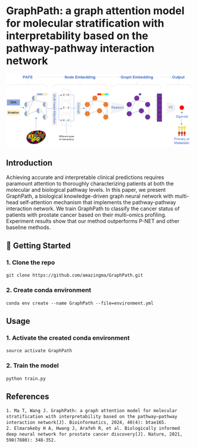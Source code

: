 # GraphPath: a graph attention model for molecular stratification with interpretability based on the pathway-pathway interaction network
![GraphPath](https://github.com/amazingma/GraphPath/blob/main/Figures/GraphPath.png)
## Introduction
Achieving accurate and interpretable clinical predictions requires paramount attention to thoroughly characterizing patients at both the molecular and biological pathway levels. In this paper, we present GraphPath, a biological knowledge-driven graph neural network with multi-head self-attention mechanism that implements the pathway-pathway interaction network. We train GraphPath to classify the cancer status of patients with prostate cancer based on their multi-omics profiling. Experiment results show that our method outperforms P-NET and other baseline methods.

## 🚀 Getting Started
### 1. Clone the repo
```
git clone https://github.com/amazingma/GraphPath.git
```
### 2. Create conda environment
```
conda env create --name GraphPath --file=environment.yml
```

## Usage
### 1. Activate the created conda environment
```
source activate GraphPath
```
### 2. Train the model
```
python train.py
```

## References
```
1. Ma T, Wang J. GraphPath: a graph attention model for molecular stratification with interpretability based on the pathway–pathway interaction network[J]. Bioinformatics, 2024, 40(4): btae165.
2. Elmarakeby H A, Hwang J, Arafeh R, et al. Biologically informed deep neural network for prostate cancer discovery[J]. Nature, 2021, 598(7880): 348-352.
```
